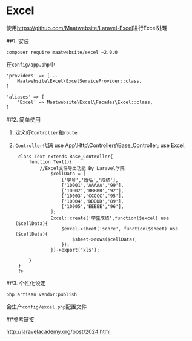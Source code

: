 # Excel

使用<https://github.com/Maatwebsite/Laravel-Excel>进行Excel处理

##1. 安装

    composer require maatwebsite/excel ~2.0.0

在`config/app.php`中

    'providers' => [...
        Maatwebsite\Excel\ExcelServiceProvider::class,
    ]
     
    'aliases' => [
        'Excel' => Maatwebsite\Excel\Facades\Excel::class,
    ]
    
##2. 简单使用

1. 定义好`Controller`和`route`
2. `Controller`代码
        use App\Http\Controllers\Base_Controller;
        use Excel;
        
        class Text extends Base_Controller{
            function Text(){
                //Excel文件导出功能 By Laravel学院
                    $cellData = [
                        ['学号','姓名','成绩'],
                        ['10001','AAAAA','99'],
                        ['10002','BBBBB','92'],
                        ['10003','CCCCC','95'],
                        ['10004','DDDDD','89'],
                        ['10005','EEEEE','96'],
                    ];
                    Excel::create('学生成绩',function($excel) use ($cellData){
                        $excel->sheet('score', function($sheet) use ($cellData){
                            $sheet->rows($cellData);
                        });
                    })->export('xls');
        
            }
        }
        ?>

##3. 个性化设定

    php artisan vendor:publish

会生产`config/excel.php`配置文件


##参考链接

<http://laravelacademy.org/post/2024.html>